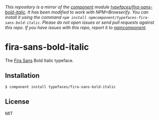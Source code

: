 *This repository is a mirror of the [component](http://component.io) module [typefaces/fira-sans-bold-italic](http://github.com/typefaces/fira-sans-bold-italic). It has been modified to work with NPM+Browserify. You can install it using the command `npm install npmcomponent/typefaces-fira-sans-bold-italic`. Please do not open issues or send pull requests against this repo. If you have issues with this repo, report it to [npmcomponent](https://github.com/airportyh/npmcomponent).*
# fira-sans-bold-italic
  
  The [Fira Sans](https://github.com/mozilla/Fira) Bold Italic typeface.

## Installation

    $ component install typefaces/fira-sans-bold-italic

## License

  MIT